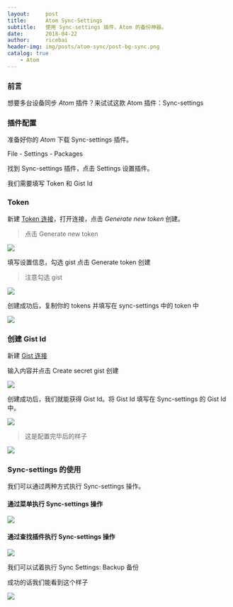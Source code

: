 ```yaml
---
layout:     post
title:      Atom Sync-Settings
subtitle:   使用 Sync-settings 插件，Atom 的备份神器。
date:       2018-04-22
author:     ricebai
header-img: img/posts/atom-sync/post-bg-sync.png
catalog: true
    - Atom
---
```



### 前言

想要多台设备同步 *Atom* 插件？来试试这款 Atom 插件：Sync-settings

### 插件配置

准备好你的 *Atom* 下载 Sync-settings 插件。

File - Settings - Packages

找到 Sync-settings 插件，点击 Settings 设置插件。

我们需要填写 Token 和 Gist Id

### Token

新建 [Token 连接](https://github.com/settings/tokens/new)，打开连接，点击 *Generate new token* 创建。

> 点击 Generate new token

<img src="https://ricebai.github.io/img/posts/atom-sync/sync-tokens.jpg" />

填写设置信息，勾选 gist 点击 Generate token 创建

> 注意勾选 gist

<img src="https://ricebai.github.io/img/posts/atom-sync/sync-token-settings.jpg" />

创建成功后，复制你的 tokens 并填写在 sync-settings 中的 token 中

<img src="https://ricebai.github.io/img/posts/atom-sync/tokens-key.jpg" />

### 创建 Gist Id

新建 [Gist 连接](https://gist.github.com/)

输入内容并点击 Create secret gist 创建

<img src="https://ricebai.github.io/img/posts/atom-sync/sync-gist.jpg" />

创建成功后，我们就能获得 Gist Id。将 Gist Id 填写在 Sync-settings 的 Gist Id 中。

<img src="https://ricebai.github.io/img/posts/atom-sync/gist-key.jpg" />

> 这是配置完毕后的样子

<img src="https://ricebai.github.io/img/posts/atom-sync/sync-settings.jpg" />

### Sync-settings 的使用

我们可以通过两种方式执行 Sync-settings 操作。

#### 通过菜单执行 Sync-settings 操作

<img src="https://ricebai.github.io/img/posts/atom-sync/sync-menu.jpg" />

#### 通过查找插件执行 Sync-settings 操作

<img src="https://ricebai.github.io/img/posts/atom-sync/sync.jpg" />

我们可以试着执行 Sync Settings: Backup 备份

成功的话我们能看到这个样子

<img src="https://ricebai.github.io/img/posts/atom-sync/sync-success.jpg" />
